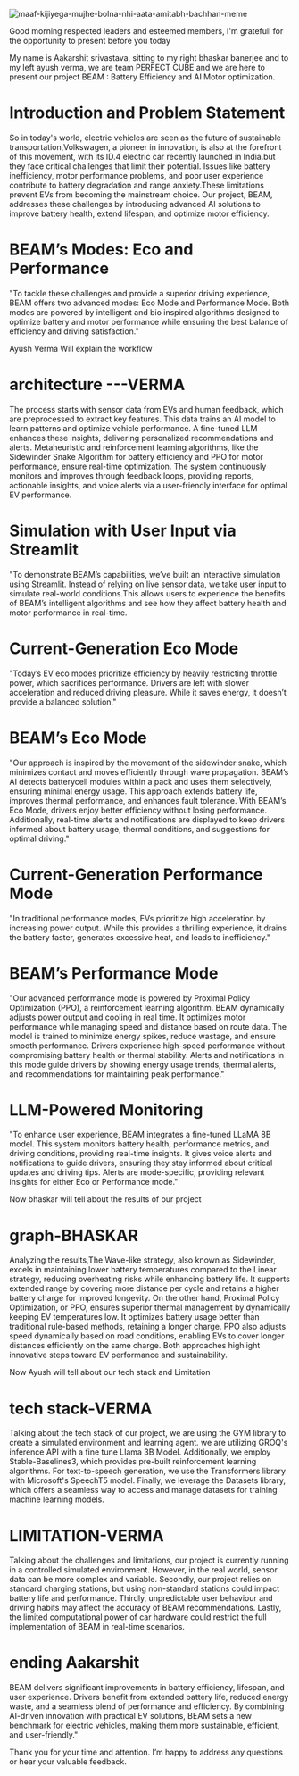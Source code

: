 ![maaf-kijiyega-mujhe-bolna-nhi-aata-amitabh-bachhan-meme](https://github.com/user-attachments/assets/4e5e7faa-b449-4721-b2c2-625eaa03d92d)


Good morning respected leaders and esteemed members, I'm gratefull for the opportunity to present before you today

My name is Aakarshit srivastava, sitting to my right bhaskar banerjee and to my left ayush verma, we are team PERFECT CUBE and we are here to present our project BEAM : Battery Efficiency and AI Motor optimization.
# Introduction and Problem Statement
So in today's world, electric vehicles are seen as the future of sustainable transportation,Volkswagen, a pioneer in innovation, is also at the forefront of this movement, with its ID.4 electric car recently launched in India.but they face critical challenges that limit their potential. Issues like battery inefficiency, motor performance problems, and poor user experience contribute to battery degradation and range anxiety.These limitations prevent EVs from becoming the mainstream choice. Our project, BEAM, addresses these challenges by introducing advanced AI solutions to improve battery health, extend lifespan, and optimize motor efficiency.

# BEAM’s Modes: Eco and Performance
"To tackle these challenges and provide a superior driving experience, BEAM offers two advanced modes: Eco Mode and Performance Mode. Both modes are powered by intelligent and bio inspired algorithms designed to optimize battery and motor performance while ensuring the best balance of efficiency and driving satisfaction."

Ayush Verma Will explain the workflow

# architecture ---VERMA
The process starts with sensor data from EVs and human feedback, which are preprocessed to extract key features. This data trains an AI model to learn patterns and optimize vehicle performance. A fine-tuned LLM enhances these insights, delivering personalized recommendations and alerts. Metaheuristic and reinforcement learning algorithms, like the Sidewinder Snake Algorithm for battery efficiency and PPO for motor performance, ensure real-time optimization. The system continuously monitors and improves through feedback loops, providing reports, actionable insights, and voice alerts via a user-friendly interface for optimal EV performance.

# Simulation with User Input via Streamlit
"To demonstrate BEAM’s capabilities, we’ve built an interactive simulation using Streamlit. Instead of relying on live sensor data, we take user input to simulate real-world conditions.This allows users to experience the benefits of BEAM’s intelligent algorithms and see how they affect battery health and motor performance in real-time.

# Current-Generation Eco Mode

"Today’s EV eco modes prioritize efficiency by heavily restricting throttle power, which sacrifices performance. Drivers are left with slower acceleration and reduced driving pleasure. While it saves energy, it doesn’t provide a balanced solution."

# BEAM’s Eco Mode
"Our approach is inspired by the movement of the sidewinder snake, which minimizes contact and moves efficiently through wave propagation. BEAM’s AI detects batterycell modules within a pack and uses them selectively, ensuring minimal energy usage. This approach extends battery life, improves thermal performance, and enhances fault tolerance. With BEAM’s Eco Mode, drivers enjoy better efficiency without losing performance. Additionally, real-time alerts and notifications are displayed to keep drivers informed about battery usage, thermal conditions, and suggestions for optimal driving."

# Current-Generation Performance Mode

"In traditional performance modes, EVs prioritize high acceleration by increasing power output. While this provides a thrilling experience, it drains the battery faster, generates excessive heat, and leads to inefficiency."

# BEAM’s Performance Mode
"Our advanced performance mode is powered by Proximal Policy Optimization (PPO), a reinforcement learning algorithm. BEAM dynamically adjusts power output and cooling in real time. It optimizes motor performance while managing speed and distance based on route data. The model is trained to minimize energy spikes, reduce wastage, and ensure smooth performance. Drivers experience high-speed performance without compromising battery health or thermal stability. Alerts and notifications in this mode guide drivers by showing energy usage trends, thermal alerts, and recommendations for maintaining peak performance."

# LLM-Powered Monitoring
"To enhance user experience, BEAM integrates a fine-tuned LLaMA 8B model. This system monitors battery health, performance metrics, and driving conditions, providing real-time insights. It gives voice alerts and notifications to guide drivers, ensuring they stay informed about critical updates and driving tips. Alerts are mode-specific, providing relevant insights for either Eco or Performance mode."

Now bhaskar will tell about the results of our project

# graph-BHASKAR
Analyzing the results,The Wave-like strategy, also known as Sidewinder, excels in maintaining lower battery temperatures compared to the Linear strategy, reducing overheating risks while enhancing battery life. It supports extended range by covering more distance per cycle and retains a higher battery charge for improved longevity. On the other hand, Proximal Policy Optimization, or PPO, ensures superior thermal management by dynamically keeping EV temperatures low. It optimizes battery usage better than traditional rule-based methods, retaining a longer charge. PPO also adjusts speed dynamically based on road conditions, enabling EVs to cover longer distances efficiently on the same charge. Both approaches highlight innovative steps toward EV performance and sustainability.

Now Ayush will tell about our tech stack and Limitation

# tech stack-VERMA
Talking about the tech stack of our project, we are using the GYM library to create a simulated environment and learning agent. we are utilizing GROQ's inference API with a fine tune Llama 3B Model. Additionally, we employ Stable-Baselines3, which provides pre-built reinforcement learning algorithms. For text-to-speech generation, we use the Transformers library with Microsoft's SpeechT5 model. Finally, we leverage the Datasets library, which offers a seamless way to access and manage datasets for training machine learning models.

# LIMITATION-VERMA
Talking about the challenges and limitations, our project is currently running in a controlled simulated environment. However, in the real world, sensor data can be more complex and variable. Secondly, our project relies on standard charging stations, but using non-standard stations could impact battery life and performance. Thirdly, unpredictable user behaviour and driving habits may affect the accuracy of BEAM recommendations. Lastly, the limited computational power of car hardware could restrict the full implementation of BEAM in real-time scenarios.


# ending Aakarshit

BEAM delivers significant improvements in battery efficiency, lifespan, and user experience. Drivers benefit from extended battery life, reduced energy waste, and a seamless blend of performance and efficiency. By combining AI-driven innovation with practical EV solutions, BEAM sets a new benchmark for electric vehicles, making them more sustainable, efficient, and user-friendly." 

Thank you for your time and attention. I’m happy to address any questions or hear your valuable feedback.
